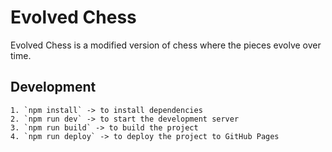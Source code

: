 # Evolved Chess
Evolved Chess is a modified version of chess where the pieces evolve over time. 

## Development
    1. `npm install` -> to install dependencies
    2. `npm run dev` -> to start the development server
    3. `npm run build` -> to build the project
    4. `npm run deploy` -> to deploy the project to GitHub Pages